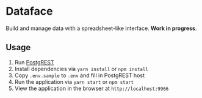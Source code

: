 # Dataface
Build and manage data with a spreadsheet-like interface. **Work in progress**.

## Usage
1. Run [PostgREST](https://postgrest.com)
2. Install dependencies via `yarn install` or `npm install`
3. Copy `.env.sample` to `.env` and fill in PostgREST host
4. Run the application via `yarn start` or `npm start`
5. View the application in the browser at `http://localhost:9966`
